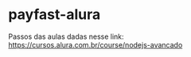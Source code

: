 # payfast-alura
Passos das aulas dadas nesse link: https://cursos.alura.com.br/course/nodejs-avancado
